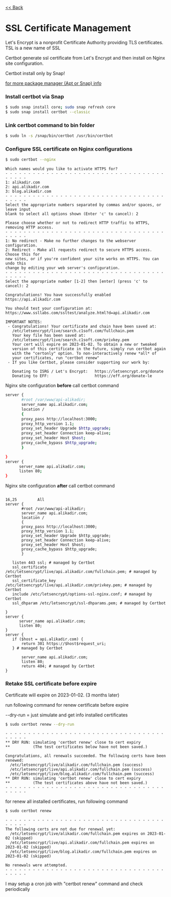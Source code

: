 [<< Back](README.md)

# SSL Certificate Management

Let's Encrypt is a nonprofit Certificate Authority providing TLS certificates. TSL is a new name of SSL 

Certbot generate ssl certificate from Let's Encrypt and then install on Nginx site configuration.

Certbot install only by Snap!

[for more package manager (Apt or Snap) info](package-management.md)

### Install certbot via Snap

```bash
$ sudo snap install core; sudo snap refresh core
$ sudo snap install certbot --classic
```

### Link certbot command to bin folder

```bash
$ sudo ln -s /snap/bin/certbot /usr/bin/certbot
```

### Configure SSL certificate on Nginx configurations

```bash
$ sudo certbot --nginx
```

```
Which names would you like to activate HTTPS for?
- - - - - - - - - - - - - - - - - - - - - - - - - - - - - - - - - - - - - - - -
1: alikadir.com
2: api.alikadir.com
3: blog.alikadir.com
- - - - - - - - - - - - - - - - - - - - - - - - - - - - - - - - - - - - - - - -
Select the appropriate numbers separated by commas and/or spaces, or leave input 
blank to select all options shown (Enter 'c' to cancel): 2
```

```
Please choose whether or not to redirect HTTP traffic to HTTPS, removing HTTP access.
- - - - - - - - - - - - - - - - - - - - - - - - - - - - - - - - - - - - - - - -
1: No redirect - Make no further changes to the webserver configuration.
2: Redirect - Make all requests redirect to secure HTTPS access. Choose this for
new sites, or if you're confident your site works on HTTPS. You can undo this
change by editing your web server's configuration.
- - - - - - - - - - - - - - - - - - - - - - - - - - - - - - - - - - - - - - - -
Select the appropriate number [1-2] then [enter] (press 'c' to cancel): 2
```

```
Congratulations! You have successfully enabled https://api.alikadir.com

You should test your configuration at:
https://www.ssllabs.com/ssltest/analyze.html?d=api.alikadir.com
```

```
IMPORTANT NOTES:
 - Congratulations! Your certificate and chain have been saved at:
   /etc/letsencrypt/live/search.c1soft.com/fullchain.pem
   Your key file has been saved at:
   /etc/letsencrypt/live/search.c1soft.com/privkey.pem
   Your cert will expire on 2023-01-02. To obtain a new or tweaked
   version of this certificate in the future, simply run certbot again
   with the "certonly" option. To non-interactively renew *all* of
   your certificates, run "certbot renew"
 - If you like Certbot, please consider supporting our work by:

   Donating to ISRG / Let's Encrypt:   https://letsencrypt.org/donate
   Donating to EFF:                    https://eff.org/donate-le
```

Nginx site configuration **before** call certbot command

 ```bash
 server {
        #root /var/www/api-alikadir;
        server_name api.alikadir.com;
        location /
        {
        proxy_pass http://localhost:3000;
        proxy_http_version 1.1;
        proxy_set_header Upgrade $http_upgrade;
        proxy_set_header Connection keep-alive;
        proxy_set_header Host $host;
        proxy_cache_bypass $http_upgrade;
        }

}
server {
       server_name api.alikadir.com;
       listen 80;
}
 ```
 
 Nginx site configuration **after** call certbot command
 
 
 ```
                                                                                                              16,25         All
server {
        #root /var/www/api-alikadir;
        server_name api.alikadir.com;
        location /
        {
        proxy_pass http://localhost:3000;
        proxy_http_version 1.1;
        proxy_set_header Upgrade $http_upgrade;
        proxy_set_header Connection keep-alive;
        proxy_set_header Host $host;
        proxy_cache_bypass $http_upgrade;
        }

    listen 443 ssl; # managed by Certbot
    ssl_certificate /etc/letsencrypt/live/api.alikadir.com/fullchain.pem; # managed by Certbot
    ssl_certificate_key /etc/letsencrypt/live/api.alikadir.com/privkey.pem; # managed by Certbot
    include /etc/letsencrypt/options-ssl-nginx.conf; # managed by Certbot
    ssl_dhparam /etc/letsencrypt/ssl-dhparams.pem; # managed by Certbot

}
server {
       server_name api.alikadir.com;
       listen 80;
}
server {
    if ($host = api.alikadir.com) {
        return 301 https://$host$request_uri;
    } # managed by Certbot

        server_name api.alikadir.com;
        listen 80;
        return 404; # managed by Certbot
}
 ```
 
### Retake SSL certificate before expire

Certificate will expire on 2023-01-02. (3 months later)

run following command for renew certificate before expire 

--dry-run = just simulate and get info installed certificates 

```bash
$ sudo certbot renew --dry-run
```

```
- - - - - - - - - - - - - - - - - - - - - - - - - - - - - - - - - - - - - - - -
** DRY RUN: simulating 'certbot renew' close to cert expiry
**          (The test certificates below have not been saved.)

Congratulations, all renewals succeeded. The following certs have been renewed:
  /etc/letsencrypt/live/alikadir.com/fullchain.pem (success)
  /etc/letsencrypt/live/api.alikadir.com/fullchain.pem (success)
  /etc/letsencrypt/live/blog.alikadir.com/fullchain.pem (success)
** DRY RUN: simulating 'certbot renew' close to cert expiry
**          (The test certificates above have not been saved.)
- - - - - - - - - - - - - - - - - - - - - - - - - - - - - - - - - - - - - - - -
```

for renew all installed certificates, run following command
```bash
$ sudo certbot renew
```

```
- - - - - - - - - - - - - - - - - - - - - - - - - - - - - - - - - - - - - - - -
The following certs are not due for renewal yet:
  /etc/letsencrypt/live/alikadir.com/fullchain.pem expires on 2023-01-02 (skipped)
  /etc/letsencrypt/live/api.alikadir.com/fullchain.pem expires on 2023-01-02 (skipped)
  /etc/letsencrypt/live/blog.alikadir.com/fullchain.pem expires on 2023-01-02 (skipped)
 
No renewals were attempted.
- - - - - - - - - - - - - - - - - - - - - - - - - - - - - - - - - - - - - - - -
```

I may setup a cron job with "certbot renew" command and check periodically 


